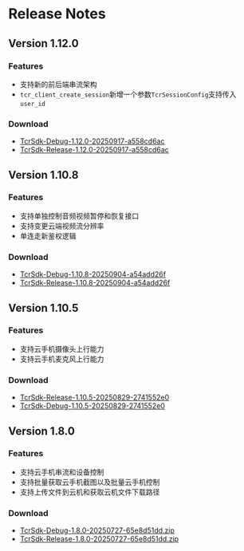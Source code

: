 # Release Notes

## Version 1.12.0
### Features
- 支持新的前后端串流架构
- `tcr_client_create_session`新增一个参数`TcrSessionConfig`支持传入`user_id`

### Download
- [TcrSdk-Debug-1.12.0-20250917-a558cd6ac](https://tcrsdk.tencent-cloud.com/CloudDeviceWinSDK/sdk/TcrSdk-Debug-1.12.0-20250917-a558cd6ac.zip)
- [TcrSdk-Release-1.12.0-20250917-a558cd6ac](https://tcrsdk.tencent-cloud.com/CloudDeviceWinSDK/sdk/TcrSdk-Release-1.12.0-20250917-a558cd6ac.zip)

## Version 1.10.8
### Features
- 支持单独控制音频视频暂停和恢复接口
- 支持变更云端视频流分辨率
- 单连走新鉴权逻辑

### Download
- [TcrSdk-Debug-1.10.8-20250904-a54add26f](https://tcrsdk.tencent-cloud.com/CloudDeviceWinSDK/sdk/TcrSdk-Debug-1.10.8-20250904-a54add26f.zip)
- [TcrSdk-Release-1.10.8-20250904-a54add26f](https://tcrsdk.tencent-cloud.com/CloudDeviceWinSDK/sdk/TcrSdk-Release-1.10.8-20250904-a54add26f.zip)

## Version 1.10.5
### Features
- 支持云手机摄像头上行能力
- 支持云手机麦克风上行能力

### Download
- [TcrSdk-Release-1.10.5-20250829-2741552e0](https://cg-sdk-1258344699.cos-internal.ap-nanjing.tencentcos.cn/CloudDeviceWinSDK/sdk/TcrSdk-Release-1.10.5-20250829-2741552e0.zip)
- [TcrSdk-Debug-1.10.5-20250829-2741552e0](https://cg-sdk-1258344699.cos-internal.ap-nanjing.tencentcos.cn/CloudDeviceWinSDK/sdk/TcrSdk-Debug-1.10.5-20250829-2741552e0.zip)


## Version 1.8.0
### Features
- 支持云手机串流和设备控制
- 支持批量获取云手机截图以及批量云手机控制
- 支持上传文件到云机和获取云机文件下载路径

### Download
- [TcrSdk-Debug-1.8.0-20250727-65e8d51dd.zip](https://tcrsdk.tencent-cloud.com/CloudDeviceWinSDK/sdk/TcrSdk-Debug-1.8.0-20250727-65e8d51dd.zip)
- [TcrSdk-Release-1.8.0-20250727-65e8d51dd.zip](https://tcrsdk.tencent-cloud.com/CloudDeviceWinSDK/sdk/TcrSdk-Release-1.8.0-20250727-65e8d51dd.zip)